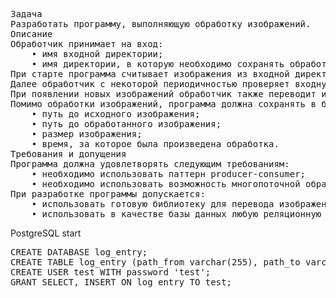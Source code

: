 <pre>Задача
Разработать программу, выполняющую обработку изображений.
Описание
Обработчик принимает на вход:
    • имя входной директории;
    • имя директории, в которую необходимо сохранять обработанные изображения.
При старте программа считывает изображения из входной директории, переводит в черно-белый цвет и сохраняет. 
Далее обработчик с некоторой периодичностью проверяет входную директорию на наличие новых изображений.
При появлении новых изображений обработчик также переводит их в черно-белый цвет и сохраняет.
Помимо обработки изображений, программа должна сохранять в базу данных следующую информацию:
    • путь до исходного изображения;
    • путь до обработанного изображения;
    • размер изображения;
    • время, за которое была произведена обработка.
Требования и допущения
Программа должна удовлетворять следующим требованиям:
    • необходимо использовать паттерн producer-consumer;
    • необходимо использовать возможность многопоточной обработки изображений.
При разработке программы допускается:
    • использовать готовую библиотеку для перевода изображения в черно-белый цвет;
    • использовать в качестве базы данных любую реляционную базу данных.</pre>
PostgreSQL
start
<pre>
CREATE DATABASE log_entry; 
CREATE TABLE log_entry (path_from varchar(255), path_to varchar(255), size varchar(255), duration varchar(255));
CREATE USER test WITH password 'test';
GRANT SELECT, INSERT ON log_entry TO test;
</pre>